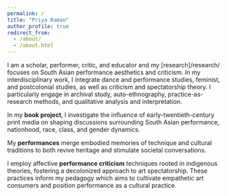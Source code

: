 ```yaml
---
permalink: /
title: "Priya Raman"
author_profile: true
redirect_from: 
  - /about/
  - /about.html
---
```


I am a scholar, performer, critic, and educator and my [research]/research/ focuses on South Asian performance aesthetics and criticism. In my interdisciplinary work, I integrate dance and performance studies, feminist, and postcolonial studies, as well as criticism and spectatorship theory. I particularly engage in archival study, auto-ethnography, practice-as-research methods, and qualitative analysis and interpretation. 

In my **book project**, I investigate the influence of early-twentieth-century print media on shaping discussions surrounding South Asian performance, nationhood, race, class, and gender dynamics.

My **performances** merge embodied memories of technique and cultural traditions to both revive heritage and stimulate societal conversations. 

I employ affective **performance criticism** techniques rooted in indigenous theories, fostering a decolonized approach to art spectatorship. These practices inform my pedagogy which aims to cultivate empathetic art consumers and position performance as a cultural practice. 
